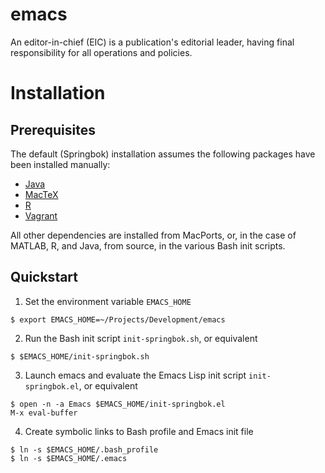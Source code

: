 # emacs

An editor-in-chief (EIC) is a publication's editorial leader, having final responsibility for all operations and policies.

# Installation

## Prerequisites

The default (Springbok) installation assumes the following packages have been installed manually:
+ [Java](https://www.java.com/en/)
+ [MacTeX](https://tug.org/mactex/mactex-download.html)
+ [R](https://cran.r-project.org/bin/macosx/)
+ [Vagrant](https://www.vagrantup.com/downloads.html)

All other dependencies are installed from MacPorts, or, in the case of MATLAB, R, and Java, from source, in the various Bash init scripts.

## Quickstart

1. Set the environment variable `EMACS_HOME`
```
$ export EMACS_HOME=~/Projects/Development/emacs
```
2. Run the Bash init script `init-springbok.sh`, or equivalent
```
$ $EMACS_HOME/init-springbok.sh
```
3. Launch emacs and evaluate the Emacs Lisp init script `init-springbok.el`, or equivalent
```
$ open -n -a Emacs $EMACS_HOME/init-springbok.el
M-x eval-buffer
```
4. Create symbolic links to Bash profile and Emacs init file
```
$ ln -s $EMACS_HOME/.bash_profile
$ ln -s $EMACS_HOME/.emacs
```
